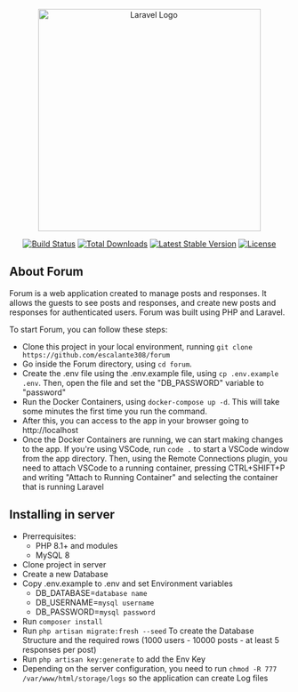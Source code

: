 <p align="center"><a href="https://laravel.com" target="_blank"><img src="https://raw.githubusercontent.com/laravel/art/master/logo-lockup/5%20SVG/2%20CMYK/1%20Full%20Color/laravel-logolockup-cmyk-red.svg" width="400" alt="Laravel Logo"></a></p>

<p align="center">
<a href="https://github.com/laravel/framework/actions"><img src="https://github.com/laravel/framework/workflows/tests/badge.svg" alt="Build Status"></a>
<a href="https://packagist.org/packages/laravel/framework"><img src="https://img.shields.io/packagist/dt/laravel/framework" alt="Total Downloads"></a>
<a href="https://packagist.org/packages/laravel/framework"><img src="https://img.shields.io/packagist/v/laravel/framework" alt="Latest Stable Version"></a>
<a href="https://packagist.org/packages/laravel/framework"><img src="https://img.shields.io/packagist/l/laravel/framework" alt="License"></a>
</p>

## About Forum

Forum is a web application created to manage posts and responses. It allows the guests to see posts and responses, and create new 
posts and responses for authenticated users. Forum was built using PHP and Laravel. 

To start Forum, you can follow these steps:

- Clone this project in your local environment, running `git clone https://github.com/escalante308/forum`
- Go inside the Forum directory, using `cd forum`.
- Create the .env file using the .env.example file, using `cp .env.example .env`. Then, open the file and set the "DB_PASSWORD" variable to "password"
- Run the Docker Containers, using `docker-compose up -d`. This will take some minutes the first time you run the command.
- After this, you can access to the app in your browser going to http://localhost
- Once the Docker Containers are running, we can start making changes to the app. If you're using VSCode, run `code .` to start a VSCode window from the app directory. Then, using the Remote Connections plugin, you need to attach VSCode to a running container, pressing CTRL+SHIFT+P and writing "Attach to Running Container" and selecting the container that is running Laravel

## Installing in server

- Prerrequisites: 
  - PHP 8.1+ and modules
  - MySQL 8
- Clone project in server
- Create a new Database
- Copy .env.example to .env and set Environment variables
  - DB_DATABASE=`database name`
  - DB_USERNAME=`mysql username`
  - DB_PASSWORD=`mysql password`
- Run `composer install`
- Run `php artisan migrate:fresh --seed` To create the Database Structure and the required rows (1000 users - 10000 posts - at least 5 responses per post)
- Run `php artisan key:generate` to add the Env Key
- Depending on the server configuration, you need to run `chmod -R 777 /var/www/html/storage/logs` so the application can create Log files 

